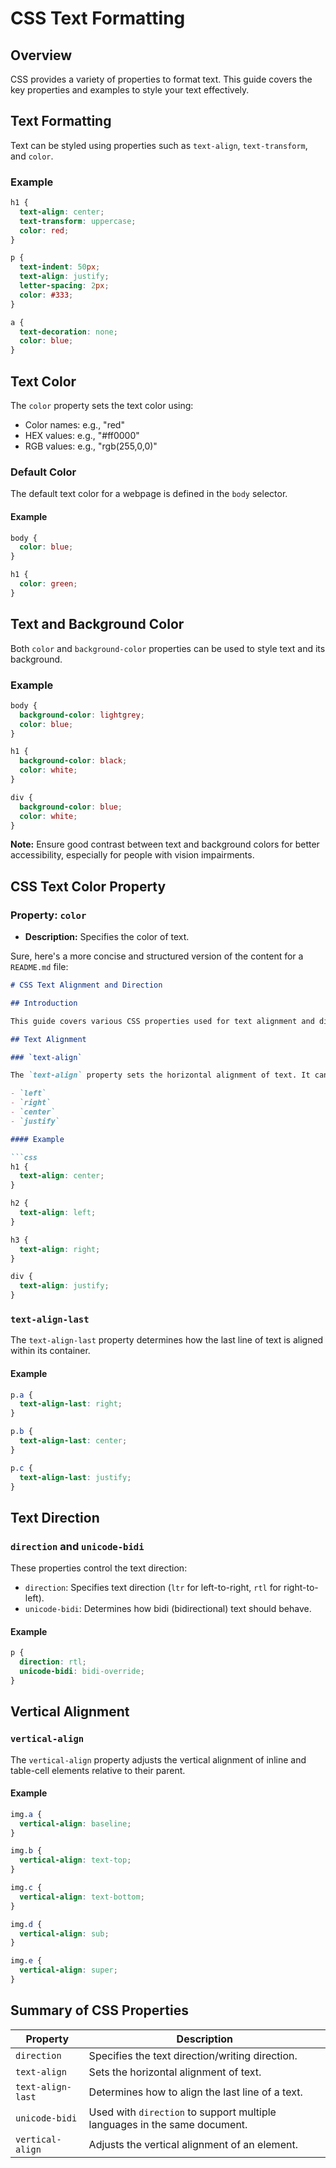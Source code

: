 # CSS Text Formatting

## Overview

CSS provides a variety of properties to format text. This guide covers the key properties and examples to style your text effectively.

## Text Formatting

Text can be styled using properties such as `text-align`, `text-transform`, and `color`.

### Example

```css
h1 {
  text-align: center;
  text-transform: uppercase;
  color: red;
}

p {
  text-indent: 50px;
  text-align: justify;
  letter-spacing: 2px;
  color: #333;
}

a {
  text-decoration: none;
  color: blue;
}
```

## Text Color

The `color` property sets the text color using:

- Color names: e.g., "red"
- HEX values: e.g., "#ff0000"
- RGB values: e.g., "rgb(255,0,0)"

### Default Color

The default text color for a webpage is defined in the `body` selector.

#### Example

```css
body {
  color: blue;
}

h1 {
  color: green;
}
```

## Text and Background Color

Both `color` and `background-color` properties can be used to style text and its background.

### Example

```css
body {
  background-color: lightgrey;
  color: blue;
}

h1 {
  background-color: black;
  color: white;
}

div {
  background-color: blue;
  color: white;
}
```

**Note:** Ensure good contrast between text and background colors for better accessibility, especially for people with vision impairments.

## CSS Text Color Property

### Property: `color`

- **Description:** Specifies the color of text.

Sure, here's a more concise and structured version of the content for a `README.md` file:

```markdown
# CSS Text Alignment and Direction

## Introduction

This guide covers various CSS properties used for text alignment and direction. Learn how to align text both horizontally and vertically, control text direction, and more.

## Text Alignment

### `text-align`

The `text-align` property sets the horizontal alignment of text. It can be:

- `left`
- `right`
- `center`
- `justify`

#### Example

```css
h1 {
  text-align: center;
}

h2 {
  text-align: left;
}

h3 {
  text-align: right;
}

div {
  text-align: justify;
}
```

### `text-align-last`

The `text-align-last` property determines how the last line of text is aligned within its container.

#### Example

```css
p.a {
  text-align-last: right;
}

p.b {
  text-align-last: center;
}

p.c {
  text-align-last: justify;
}
```

## Text Direction

### `direction` and `unicode-bidi`

These properties control the text direction:

- `direction`: Specifies text direction (`ltr` for left-to-right, `rtl` for right-to-left).
- `unicode-bidi`: Determines how bidi (bidirectional) text should behave.

#### Example

```css
p {
  direction: rtl;
  unicode-bidi: bidi-override;
}
```

## Vertical Alignment

### `vertical-align`

The `vertical-align` property adjusts the vertical alignment of inline and table-cell elements relative to their parent.

#### Example

```css
img.a {
  vertical-align: baseline;
}

img.b {
  vertical-align: text-top;
}

img.c {
  vertical-align: text-bottom;
}

img.d {
  vertical-align: sub;
}

img.e {
  vertical-align: super;
}
```

## Summary of CSS Properties

| Property       | Description                                                                                     |
|----------------|-------------------------------------------------------------------------------------------------|
| `direction`    | Specifies the text direction/writing direction.                                                  |
| `text-align`   | Sets the horizontal alignment of text.                                                           |
| `text-align-last` | Determines how to align the last line of a text.                                                |
| `unicode-bidi` | Used with `direction` to support multiple languages in the same document.                         |
| `vertical-align` | Adjusts the vertical alignment of an element.                                                    |

